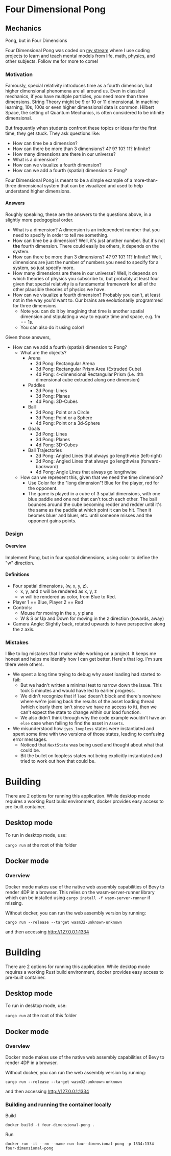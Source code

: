 # Four Dimensional Pong

## Mechanics

Pong, but in Four Dimensions

Four Dimensional Pong was coded on [my stream](https://twitch.tv/codingmentalmodels) where I use coding projects to learn and teach mental models from life, math, physics, and other subjects. Follow me for more to come!

### Motivation

Famously, special relativity introduces time as a fourth dimension, but higher dimensional phenomena are all around us.  Even in classical mechanics, if you have multiple particles, you need more than three dimensions.  String Theory might be 9 or 10 or 11 dimensional.  In machine learning, 10s, 100s or even higher dimensional data is common.  Hilbert Space, the setting of Quantum Mechanics, is often considered to be infinite dimensional.  

But frequently when students confront these topics or ideas for the first time, they get stuck.  They ask questions like:
* How can time be a dimension?
* How can there be more than 3 dimensions?  4?  9?  10?  11?  Infinite?
* How many dimensions are there in our universe?
* What is a dimension?
* How can we visualize a fourth dimension?
* How can we add a fourth (spatial) dimension to Pong?

Four Dimensional Pong is meant to be a simple example of a more-than-three dimensional system that can be visualized and used to help understand higher dimensions.  

#### Answers

Roughly speaking, these are the answers to the questions above, in a slightly more pedogogical order.

* What is a dimension?  A dimension is an independent number that you need to specify in order to tell me something.  
* How can time be a dimension?  Well, it's just another number.  But it's not **the** fourth dimension.   There could easily be others, it depends on the system.  
* How can there be more than 3 dimensions?  4?  9?  10?  11?  Infinite?  Well, dimensions are just the number of numbers you need to specify for a system, so just specify more.
* How many dimensions are there in our universe?  Well, it depends on which theories of physics you subscribe to, but probably at least four given that special relativity is a fundamental framework for all of the other plausible theories of physics we have.
* How can we visualize a fourth dimension?  Probably you can't, at least not in the way you'd want to.  Our brains are evolutionarily programmed for three dimensions.  
    * Note you can do it by imagining that time is another spatial dimension and stipulating a way to equate time and space, e.g. 1m == 1s.  
    * You can also do it using color!

Given those answers, 
* How can we add a fourth (spatial) dimension to Pong?  
    * What are the objects?
        * Arena
            * 2d Pong: Rectangular Arena
            * 3d Pong: Rectangular Prism Area (Extruded Cube)
            * 4d Pong: 4-dimensional Rectangular Prism (i.e. 4th dimensional cube extruded along one dimension)
        * Paddles
            * 2d Pong: Lines
            * 3d Pong: Planes
            * 4d Pong: 3D-Cubes
        * Ball
            * 2d Pong: Point or a Circle
            * 3d Pong: Point or a Sphere
            * 4d Pong: Point or a 3d-Sphere
        * Goals
            * 2d Pong: Lines
            * 3d Pong: Planes
            * 4d Pong: 3D-Cubes
        * Ball Trajectories
            * 2d Pong: Angled Lines that always go lengthwise (left-right)
            * 3d Pong: Angled Lines that always go lengthwise (forward-backward)
            * 4d Pong: Angle Lines that always go lengthwise
    * How can we represent this, given that we need the time dimension?  
        * Use Color for the "long dimension"!  Blue for the player, red for the opponent.
        * The game is played in a cube of 3 spatial dimensions, with one blue paddle and one red that can't touch each other.  The ball bounces around the cube becoming redder and redder until it's the same as the paddle at which point it can be hit.  Then it beomes bluer and bluer, etc. until someone misses and the opponent gains points.

### Design

#### Overview

Implement Pong, but in four spatial dimensions, using color to define the "w" direction.  

#### Definitions

* Four spatial dimensions, (w, x, y, z).  
    * x, y, and z will be rendered as x, y, z
    * w will be rendered as color, from Blue to Red.  
* Player 1 == Blue, Player 2 == Red
* Controls:
    * Mouse for moving in the x, y plane
    * W & S or Up and Down for moving in the z direction (towards, away)
* Camera Angle: Slightly back, rotated upwards to have perspective along the z axis.


### Mistakes

I like to log mistakes that I make while working on a project.  It keeps me honest and helps me identify how I can get better.  Here's that log.  I'm sure there were others.

* We spent a long time trying to debug why asset loading had started to fail:
    * But we hadn't written a minimal test to narrow down the issue.  This took 5 minutes and would have led to earlier progress.
    * We didn't recognize that if `load` doesn't block and there's nowhere where we're joining back the results of the asset loading thread (which clearly there isn't since we have no access to it), then we can't expect the state to change within our load function.  
    * We also didn't think through why the code example wouldn't have an `else` case when failing to find the asset in `Assets`.  
* We misunderstood how `iyes_loopless` states were instantiated and spent some time with two versions of those states, leading to confusing error messages.
    * Noticed that `NextState` was being used and thought about what that could be.
    * Bit the bullet on loopless states not being explicitly instantiated and tried to work out how that could be.

# Building

There are 2 options for running this application.  While desktop mode requires a working Rust build environment, docker provides easy access to pre-built container.

## Desktop mode

To run in desktop mode, use:

`cargo run` at the root of this folder

## Docker mode

### Overview

Docker mode makes use of the native web assembly capabilities of Bevy to render 4DP in a browser. This relies on the wasm-server-runner library which can be installed using `cargo install -f wasm-server-runner` if missing.

Without docker, you can run the web assembly version by running:

`cargo run --release --target wasm32-unknown-unknown`

and then accessing http://127.0.0.1:1334

###

# Building

There are 2 options for running this application.  While desktop mode requires a working Rust build environment, docker provides easy access to pre-built container.

## Desktop mode

To run in desktop mode, use:

`cargo run` at the root of this folder

## Docker mode

### Overview

Docker mode makes use of the native web assembly capabilities of Bevy to render 4DP in a browser. 

Without docker, you can run the web assembly version by running:

`cargo run --release --target wasm32-unknown-unknown`

and then accessing http://127.0.0.1:1334

### Building and running the container locally

Build

`docker build -t four-dimensional-pong .`

Run

`docker run -it --rm --name run-four-dimensional-pong -p 1334:1334 four-dimensional-pong`